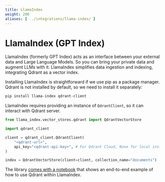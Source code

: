 ```yaml
---
title: LlamaIndex
weight: 200
aliases: [ ../integrations/llama-index/ ]
---
```


# LlamaIndex (GPT Index)

LlamaIndex (formerly GPT Index) acts as an interface between your external data and Large Language Models. So you can bring your 
private data and augment LLMs with it. LlamaIndex simplifies data ingestion and indexing, integrating Qdrant as a vector index.

Installing LlamaIndex is straightforward if we use pip as a package manager. Qdrant is not installed by default, so we need to 
install it separately:

```bash
pip install llama-index qdrant-client
```

LlamaIndex requires providing an instance of `QdrantClient`, so it can interact with Qdrant server.

```python
from llama_index.vector_stores.qdrant import QdrantVectorStore

import qdrant_client

client = qdrant_client.QdrantClient(
    "<qdrant-url>",
    api_key="<qdrant-api-key>", # For Qdrant Cloud, None for local instance
)

index = QdrantVectorStore(client=client, collection_name="documents")
```

The library [comes with a notebook](https://github.com/jerryjliu/llama_index/blob/main/docs/examples/vector_stores/QdrantIndexDemo.ipynb) 
that shows an end-to-end example of how to use Qdrant within LlamaIndex.